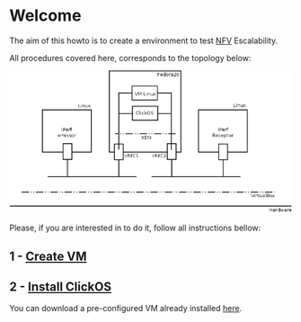 # Welcome

The aim of this howto is to create a environment to test [NFV](http://www.etsi.org/technologies-clusters/technologies/nfv) Escalability.

All procedures covered here, corresponds to the topology below:

![Topology](/topology.png)



Please, if you are interested in to do it, follow all instructions bellow:

## 1 - [Create VM]()

## 2 - [Install ClickOS]()

You can download a pre-configured VM already installed [here]().




